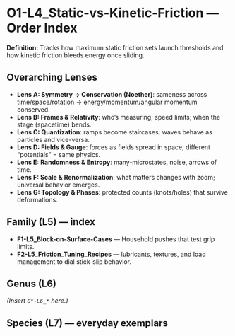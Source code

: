# O1-L4_Static-vs-Kinetic-Friction — Order Index
**Definition:** Tracks how maximum static friction sets launch thresholds and how kinetic friction bleeds energy once sliding.

## Overarching Lenses

- **Lens A: Symmetry -> Conservation (Noether)**: sameness across time/space/rotation → energy/momentum/angular momentum conserved.
- **Lens B: Frames & Relativity**: who’s measuring; speed limits; when the stage (spacetime) bends.
- **Lens C: Quantization**: ramps become staircases; waves behave as particles and vice-versa.
- **Lens D: Fields & Gauge**: forces as fields spread in space; different “potentials” = same physics.
- **Lens E: Randomness & Entropy**: many-microstates, noise, arrows of time.
- **Lens F: Scale & Renormalization**: what matters changes with zoom; universal behavior emerges.
- **Lens G: Topology & Phases**: protected counts (knots/holes) that survive deformations.

## Family (L5) — index
- **F1-L5_Block-on-Surface-Cases** — Household pushes that test grip limits.
- **F2-L5_Friction_Tuning_Recipes** — lubricants, textures, and load management to dial stick-slip behavior.
## Genus (L6)
_(Insert `G*-L6_*` here.)_

## Species (L7) — everyday exemplars
